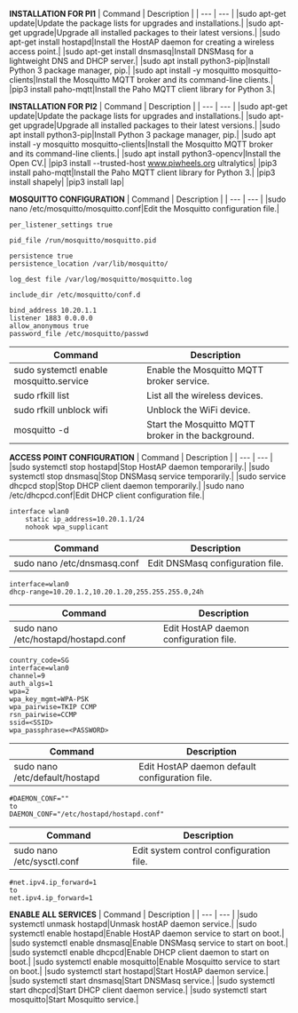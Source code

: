 **INSTALLATION FOR PI1**
| Command | Description |
| --- | --- |
|sudo apt-get update|Update the package lists for upgrades and installations.|
|sudo apt-get upgrade|Upgrade all installed packages to their latest versions.|
|sudo apt-get install hostapd|Install the HostAP daemon for creating a wireless access point.|
|sudo apt-get install dnsmasq|Install DNSMasq for a lightweight DNS and DHCP server.|
|sudo apt install python3-pip|Install Python 3 package manager, pip.|
|sudo apt install -y mosquitto mosquitto-clients|Install the Mosquitto MQTT broker and its command-line clients.|
|pip3 install paho-mqtt|Install the Paho MQTT client library for Python 3.|

**INSTALLATION FOR PI2**
| Command | Description |
| --- | --- |
|sudo apt-get update|Update the package lists for upgrades and installations.|
|sudo apt-get upgrade|Upgrade all installed packages to their latest versions.|
|sudo apt install python3-pip|Install Python 3 package manager, pip.|
|sudo apt install -y mosquitto mosquitto-clients|Install the Mosquitto MQTT broker and its command-line clients.|
|sudo apt install python3-opencv|Install the Open CV.|
|pip3 install --trusted-host www.piwheels.org ultralytics|
|pip3 install paho-mqtt|Install the Paho MQTT client library for Python 3.|
|pip3 install shapely|
|pip3 install lap|


**MOSQUITTO CONFIGURATION**
| Command | Description |
| --- | --- |
|sudo nano /etc/mosquitto/mosquitto.conf|Edit the Mosquitto configuration file.|
```
per_listener_settings true

pid_file /run/mosquitto/mosquitto.pid

persistence true
persistence_location /var/lib/mosquitto/

log_dest file /var/log/mosquitto/mosquitto.log

include_dir /etc/mosquitto/conf.d

bind_address 10.20.1.1
listener 1883 0.0.0.0
allow_anonymous true
password_file /etc/mosquitto/passwd
```

| Command | Description |
| --- | --- |
|sudo systemctl enable mosquitto.service|Enable the Mosquitto MQTT broker service.|
|sudo rfkill list|List all the wireless devices.|
|sudo rfkill unblock wifi|Unblock the WiFi device.|
|mosquitto -d|Start the Mosquitto MQTT broker in the background.|

**ACCESS POINT CONFIGURATION**
| Command | Description |
| --- | --- |
|sudo systemctl stop hostapd|Stop HostAP daemon temporarily.|
|sudo systemctl stop dnsmasq|Stop DNSMasq service temporarily.|
|sudo service dhcpcd stop|Stop DHCP client daemon temporarily.|
|sudo nano /etc/dhcpcd.conf|Edit DHCP client configuration file.|
```
interface wlan0
    static ip_address=10.20.1.1/24
    nohook wpa_supplicant
```

| Command | Description |
| --- | --- |
|sudo nano /etc/dnsmasq.conf|Edit DNSMasq configuration file.|
```
interface=wlan0
dhcp-range=10.20.1.2,10.20.1.20,255.255.255.0,24h
```

| Command | Description |
| --- | --- |
|sudo nano /etc/hostapd/hostapd.conf|Edit HostAP daemon configuration file.|
```
country_code=SG
interface=wlan0
channel=9
auth_algs=1
wpa=2
wpa_key_mgmt=WPA-PSK
wpa_pairwise=TKIP CCMP
rsn_pairwise=CCMP
ssid=<SSID>
wpa_passphrase=<PASSWORD>
```

| Command | Description |
| --- | --- |
|sudo nano /etc/default/hostapd|Edit HostAP daemon default configuration file.|
```
#DAEMON_CONF=""
to
DAEMON_CONF="/etc/hostapd/hostapd.conf"
```

| Command | Description |
| --- | --- |
|sudo nano /etc/sysctl.conf|Edit system control configuration file.|

```
#net.ipv4.ip_forward=1
to
net.ipv4.ip_forward=1
```

**ENABLE ALL SERVICES**
| Command | Description |
| --- | --- |
|sudo systemctl unmask hostapd|Unmask hostAP daemon service.|
|sudo systemctl enable hostapd|Enable HostAP daemon service to start on boot.|
|sudo systemctl enable dnsmasq|Enable DNSMasq service to start on boot.|
|sudo systemctl enable dhcpcd|Enable DHCP client daemon to start on boot.|
|sudo systemctl enable mosquitto|Enable Mosquitto service to start on boot.|
|sudo systemctl start hostapd|Start HostAP daemon service.|
|sudo systemctl start dnsmasq|Start DNSMasq service.|
|sudo systemctl start dhcpcd|Start DHCP client daemon service.|
|sudo systemctl start mosquitto|Start Mosquitto service.|




